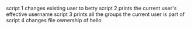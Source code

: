 script 1 changes existing user to betty
script 2 prints the current user's effective username
script 3 prints all the groups the current user is part of
script 4 changes file ownership of hello
